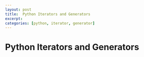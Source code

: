 ```yaml
---
layout: post
title:  Python Iterators and Generators
excerpt: 
categories: [python, iterator, generator]
---
```


# Python Iterators and Generators